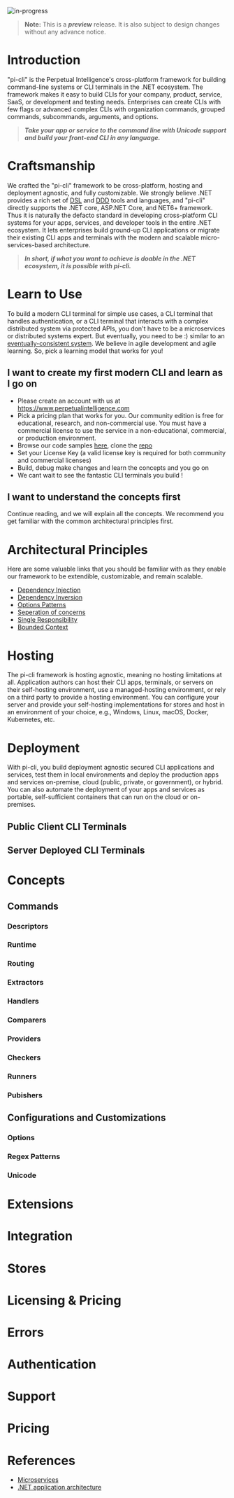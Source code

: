 ![in-progress](https://img.shields.io/badge/status-in--progress-yellow)

> **Note:** This is a ***preview*** release. It is also subject to design changes without any advance notice.

# Introduction
"pi-cli" is the Perpetual Intelligence's cross-platform framework for building command-line systems or CLI terminals in the .NET ecosystem. The framework makes it easy to build CLIs for your company, product, service, SaaS, or development and testing needs. Enterprises can create CLIs with few flags or advanced complex CLIs with organization commands, grouped commands, subcommands, arguments, and options.

> _**Take your app or service to the command line with Unicode support and build your front-end CLI in any language.**_

# Craftsmanship
We crafted the "pi-cli" framework to be cross-platform, hosting and deployment agnostic, and fully customizable. We strongly believe .NET provides a rich set of [DSL](https://docs.microsoft.com/en-us/visualstudio/modeling/about-domain-specific-languages?view=vs-2022) and [DDD](https://docs.microsoft.com/en-us/dotnet/architecture/microservices/microservice-ddd-cqrs-patterns/ddd-oriented-microservice) tools and languages, and "pi-cli" directly supports the .NET core, ASP.NET Core, and NET6+ framework. Thus it is naturally the defacto standard in developing cross-platform CLI systems for your apps, services, and developer tools in the entire .NET ecosystem. It lets enterprises build ground-up CLI applications or migrate their existing CLI apps and terminals with the modern and scalable micro-services-based architecture. 

> _**In short, if what you want to achieve is doable in the .NET ecosystem, it is possible with pi-cli.**_

# Learn to Use
To build a modern CLI terminal for simple use cases, a CLI terminal that handles authentication, or a CLI terminal that interacts with a complex distributed system via protected APIs, you don't have to be a microservices or distributed systems expert. But eventually, you need to be :) similar to an [eventually-consistent system](https://docs.microsoft.com/en-us/dotnet/architecture/microservices/architect-microservice-container-applications/distributed-data-management). We believe in agile development and agile learning. So, pick a learning model that works for you!

## I want to create my first modern CLI and learn as I go on
- Please create an account with us at https://www.perpetualintelligence.com
- Pick a pricing plan that works for you. Our community edition is free for educational, research, and non-commercial use. You must have a commercial license to use the service in a non-educational, commercial, or production environment.
- Browse our code samples [here](https://docs.perpetualintelligence.com/articles/featured_samples.html), clone the [repo](https://github.com/perpetualintelligence/docs/tree/main/samples/tutorials)
- Set your License Key (a valid license key is required for both community and commercial licenses)
- Build, debug make changes and learn the concepts and you go on
- We cant wait to see the fantastic CLI terminals you build !

## I want to understand the concepts first
Continue reading, and we will explain all the concepts. We recommend you get familiar with the common architectural principles first.

# Architectural Principles
Here are some valuable links that you should be familiar with as they enable our framework to be extendible, customizable, and remain scalable.

- [Dependency Injection](https://docs.microsoft.com/en-us/dotnet/core/extensions/dependency-injection)
- [Dependency Inversion](https://docs.microsoft.com/en-us/dotnet/architecture/modern-web-apps-azure/architectural-principles#dependency-inversion)
- [Options Patterns](https://docs.microsoft.com/en-us/dotnet/core/extensions/options)
- [Seperation of concerns](https://docs.microsoft.com/en-us/dotnet/architecture/modern-web-apps-azure/architectural-principles#separation-of-concerns)
- [Single Responsibility](https://docs.microsoft.com/en-us/dotnet/architecture/modern-web-apps-azure/architectural-principles#separation-of-concerns)
- [Bounded Context](https://docs.microsoft.com/en-us/dotnet/architecture/modern-web-apps-azure/architectural-principles#bounded-contexts)

# Hosting
The pi-cli framework is hosting agnostic, meaning no hosting limitations at all. Application authors can host their CLI apps, terminals, or servers on their self-hosting environment, use a managed-hosting environment, or rely on a third party to provide a hosting environment. You can configure your server and provide your self-hosting implementations for stores and host in an environment of your choice, e.g., Windows, Linux, macOS, Docker, Kubernetes, etc.

# Deployment
With pi-cli, you build deployment agnostic secured CLI applications and services, test them in local environments and deploy the production apps and services on-premise, cloud (public, private, or government), or hybrid. You can also automate the deployment of your apps and services as portable, self-sufficient containers that can run on the cloud or on-premises.

## Public Client CLI Terminals

## Server Deployed CLI Terminals

## 

# Concepts

## Commands

### Descriptors

### Runtime

### Routing

### Extractors

### Handlers

### Comparers

### Providers

### Checkers

### Runners

### Pubishers

## Configurations and Customizations

### Options

### Regex Patterns

### Unicode

# Extensions

# Integration

# Stores

# Licensing & Pricing

# Errors

# Authentication

# Support

# Pricing

# References
- [Microservices](https://github.com/dotnet/docs/tree/main/docs/architecture/microservices)
- [.NET application architecture](https://docs.microsoft.com/en-us/dotnet/architecture/)


